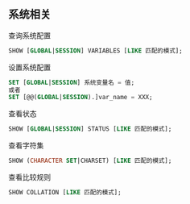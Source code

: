 ## 系统相关

查询系统配置

```sql
SHOW [GLOBAL|SESSION] VARIABLES [LIKE 匹配的模式];
```

设置系统配置

```sql
SET [GLOBAL|SESSION] 系统变量名 = 值;
或者 
SET [@@(GLOBAL|SESSION).]var_name = XXX;
```

查看状态

```sql
SHOW [GLOBAL|SESSION] STATUS [LIKE 匹配的模式];
```

查看字符集

```sql
SHOW (CHARACTER SET|CHARSET) [LIKE 匹配的模式];
```

查看比较规则

```sql
SHOW COLLATION [LIKE 匹配的模式];
```

